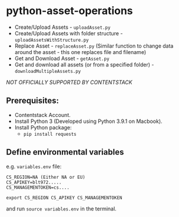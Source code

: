 # python-asset-operations
* Create/Upload Assets - `uploadAsset.py`
* Create/Upload Assets with folder structure - `uploadAssetsWithStructure.py`
* Replace Asset - `replaceAsset.py` (Similar function to change data around the asset - this one replaces file and filename)
* Get and Download Asset - `getAsset.py`
* Get and download all assets (or from a specified folder) - `downloadMultipleAssets.py`

*NOT OFFICIALLY SUPPORTED BY CONTENTSTACK*

## Prerequisites:
* Contentstack Account.
* Install Python 3 (Developed using Python 3.9.1 on Macbook).
* Install Python package:
  * `pip install requests`

## Define environmental variables
e.g. `variables.env` file:
```
CS_REGION=NA (Either NA or EU)
CS_APIKEY=blt972.....
CS_MANAGEMENTOKEN=cs....

export CS_REGION CS_APIKEY CS_MANAGEMENTOKEN
```
and run `source variables.env` in the terminal.

